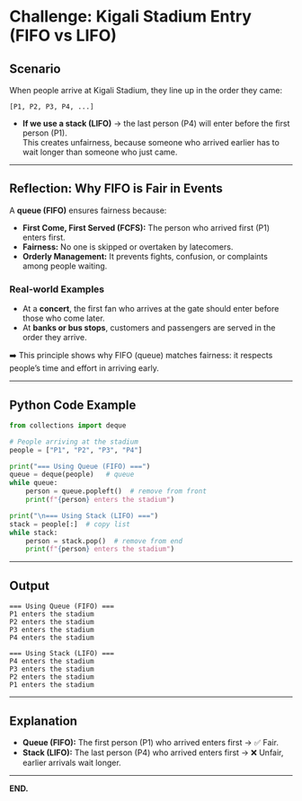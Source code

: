 # Challenge: Kigali Stadium Entry (FIFO vs LIFO)

## Scenario
When people arrive at Kigali Stadium, they line up in the order they came:

```
[P1, P2, P3, P4, ...]
```

- **If we use a stack (LIFO)** → the last person (P4) will enter before the first person (P1).  
  This creates unfairness, because someone who arrived earlier has to wait longer than someone who just came.  

---

## Reflection: Why FIFO is Fair in Events
A **queue (FIFO)** ensures fairness because:

- **First Come, First Served (FCFS):** The person who arrived first (P1) enters first.  
- **Fairness:** No one is skipped or overtaken by latecomers.  
- **Orderly Management:** It prevents fights, confusion, or complaints among people waiting.  

### Real-world Examples
- At a **concert**, the first fan who arrives at the gate should enter before those who come later.  
- At **banks or bus stops**, customers and passengers are served in the order they arrive.  

➡️ This principle shows why FIFO (queue) matches fairness: it respects people’s time and effort in arriving early.  

---

## Python Code Example

```python
from collections import deque

# People arriving at the stadium
people = ["P1", "P2", "P3", "P4"]

print("=== Using Queue (FIFO) ===")
queue = deque(people)   # queue
while queue:
    person = queue.popleft()  # remove from front
    print(f"{person} enters the stadium")

print("\n=== Using Stack (LIFO) ===")
stack = people[:]  # copy list
while stack:
    person = stack.pop()  # remove from end
    print(f"{person} enters the stadium")
```

---

## Output

```
=== Using Queue (FIFO) ===
P1 enters the stadium
P2 enters the stadium
P3 enters the stadium
P4 enters the stadium

=== Using Stack (LIFO) ===
P4 enters the stadium
P3 enters the stadium
P2 enters the stadium
P1 enters the stadium
```

---

## Explanation
- **Queue (FIFO):** The first person (P1) who arrived enters first → ✅ Fair.  
- **Stack (LIFO):** The last person (P4) who arrived enters first → ❌ Unfair, earlier arrivals wait longer.  

---

**END.**
